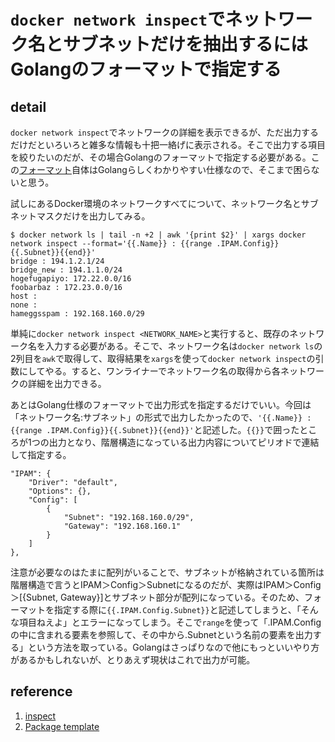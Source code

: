 # `docker network inspect`でネットワーク名とサブネットだけを抽出するにはGolangのフォーマットで指定する

## detail

`docker network inspect`でネットワークの詳細を表示できるが、ただ出力するだけだといろいろと雑多な情報も十把一絡げに表示される。そこで出力する項目を絞りたいのだが、その場合Golangのフォーマットで指定する必要がある。この[フォーマット](https://golang.org/pkg/text/template/)自体はGolangらしくわかりやすい仕様なので、そこまで困らないと思う。

試しにあるDocker環境のネットワークすべてについて、ネットワーク名とサブネットマスクだけを出力してみる。

```console
$ docker network ls | tail -n +2 | awk '{print $2}' | xargs docker network inspect --format='{{.Name}} : {{range .IPAM.Config}}{{.Subnet}}{{end}}'
bridge : 194.1.2.1/24
bridge_new : 194.1.1.0/24
hogefugapiyo: 172.22.0.0/16
foobarbaz : 172.23.0.0/16
host :
none :
hameggsspam : 192.168.160.0/29
```

単純に`docker network inspect <NETWORK_NAME>`と実行すると、既存のネットワーク名を入力する必要がある。そこで、ネットワーク名は`docker network ls`の2列目を`awk`で取得して、取得結果を`xargs`を使って`docker network inspect`の引数にしてやる。すると、ワンライナーでネットワーク名の取得から各ネットワークの詳細を出力できる。

あとはGolang仕様のフォーマットで出力形式を指定するだけでいい。今回は「ネットワーク名:サブネット」の形式で出力したかったので、`'{{.Name}} : {{range .IPAM.Config}}{{.Subnet}}{{end}}'`と記述した。`{{}}`で囲ったところが1つの出力となり、階層構造になっている出力内容についてピリオドで連結して指定する。

```console
"IPAM": {
    "Driver": "default",
    "Options": {},
    "Config": [
        {
            "Subnet": "192.168.160.0/29",
            "Gateway": "192.168.160.1"
        }
    ]
},
```

注意が必要なのはたまに配列がいることで、サブネットが格納されている箇所は階層構造で言うとIPAM＞Config＞Subnetになるのだが、実際はIPAM＞Config＞[{Subnet, Gateway}]とサブネット部分が配列になっている。そのため、フォーマットを指定する際に`{{.IPAM.Config.Subnet}}`と記述してしまうと、「そんな項目ねえよ」とエラーになってしまう。そこで`range`を使って「.IPAM.Configの中に含まれる要素を参照して、その中から.Subnetという名前の要素を出力する」という方法を取っている。Golangはさっぱりなので他にもっといいやり方があるかもしれないが、とりあえず現状はこれで出力が可能。

## reference

1. [inspect](https://docs.docker.jp/engine/reference/commandline/inspect.html)
2. [Package template](https://golang.org/pkg/text/template/)
